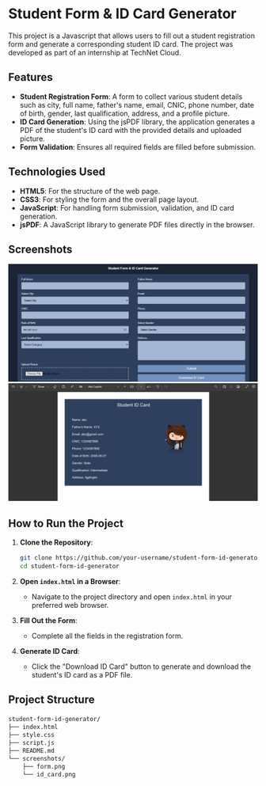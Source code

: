# Student Form & ID Card Generator

This project is a Javascript that allows users to fill out a student registration form and generate a corresponding student ID card. The project was developed as part of an internship at TechNet Cloud.

## Features

- **Student Registration Form**: A form to collect various student details such as city, full name, father's name, email, CNIC, phone number, date of birth, gender, last qualification, address, and a profile picture.
- **ID Card Generation**: Using the jsPDF library, the application generates a PDF of the student's ID card with the provided details and uploaded picture.
- **Form Validation**: Ensures all required fields are filled before submission.

## Technologies Used

- **HTML5**: For the structure of the web page.
- **CSS3**: For styling the form and the overall page layout.
- **JavaScript**: For handling form submission, validation, and ID card generation.
- **jsPDF**: A JavaScript library to generate PDF files directly in the browser.

## Screenshots

![Form Screenshot](screenshots/form.png)
![ID Card Screenshot](screenshots/id_card.png)

## How to Run the Project

1. **Clone the Repository**:
    ```sh
    git clone https://github.com/your-username/student-form-id-generator.git
    cd student-form-id-generator
    ```

2. **Open `index.html` in a Browser**:
    - Navigate to the project directory and open `index.html` in your preferred web browser.

3. **Fill Out the Form**:
    - Complete all the fields in the registration form.

4. **Generate ID Card**:
    - Click the "Download ID Card" button to generate and download the student's ID card as a PDF file.

## Project Structure

```plaintext
student-form-id-generator/
├── index.html
├── style.css
├── script.js
├── README.md
└── screenshots/
    ├── form.png
    └── id_card.png

